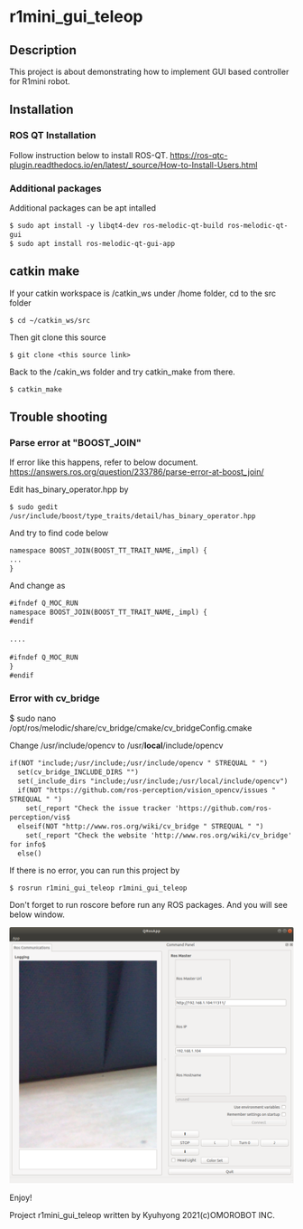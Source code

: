 # r1mini_gui_teleop

## Description

This project is about demonstrating how to implement GUI based controller for R1mini robot.

## Installation

### ROS QT Installation

Follow instruction below to install ROS-QT.
https://ros-qtc-plugin.readthedocs.io/en/latest/_source/How-to-Install-Users.html

### Additional packages

Additional packages can be apt intalled

```
$ sudo apt install -y libqt4-dev ros-melodic-qt-build ros-melodic-qt-gui
$ sudo apt install ros-melodic-qt-gui-app
```

## catkin make

If your catkin workspace is /catkin_ws under /home folder, cd to the src folder
```
$ cd ~/catkin_ws/src
```
Then git clone this source
```
$ git clone <this source link>
```
Back to the /cakin_ws folder and try catkin_make from there.
```
$ catkin_make
```

## Trouble shooting

### Parse error at "BOOST_JOIN"

If error like this happens, refer to below document.
https://answers.ros.org/question/233786/parse-error-at-boost_join/

Edit has_binary_operator.hpp by

```
$ sudo gedit /usr/include/boost/type_traits/detail/has_binary_operator.hpp
```

And try to find code below

```
namespace BOOST_JOIN(BOOST_TT_TRAIT_NAME,_impl) {
...
}
```
And change as 
```
#ifndef Q_MOC_RUN
namespace BOOST_JOIN(BOOST_TT_TRAIT_NAME,_impl) {
#endif

....

#ifndef Q_MOC_RUN
}
#endif

```

### Error with cv_bridge

$ sudo nano /opt/ros/melodic/share/cv_bridge/cmake/cv_bridgeConfig.cmake

Change /usr/include/opencv to /usr/**local**/include/opencv

```
if(NOT "include;/usr/include;/usr/include/opencv " STREQUAL " ")
  set(cv_bridge_INCLUDE_DIRS "")
  set(_include_dirs "include;/usr/include;/usr/local/include/opencv")
  if(NOT "https://github.com/ros-perception/vision_opencv/issues " STREQUAL " ")
    set(_report "Check the issue tracker 'https://github.com/ros-perception/vis$
  elseif(NOT "http://www.ros.org/wiki/cv_bridge " STREQUAL " ")
    set(_report "Check the website 'http://www.ros.org/wiki/cv_bridge' for info$
  else()
```

If there is no error, you can run this project by
```
$ rosrun r1mini_gui_teleop r1mini_gui_teleop
```
Don't forget to run roscore before run any ROS packages.
And you will see below window.

![main_window](img/main_window.png)

Enjoy!

Project r1mini_gui_teleop written by Kyuhyong
2021(c)OMOROBOT INC.
